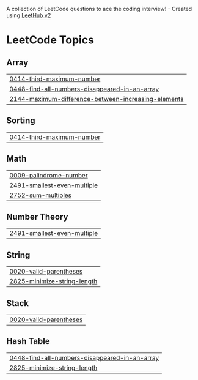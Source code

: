 A collection of LeetCode questions to ace the coding interview! - Created using [LeetHub v2](https://github.com/arunbhardwaj/LeetHub-2.0)
<!---LeetCode Topics Start-->
# LeetCode Topics
## Array
|  |
| ------- |
| [0414-third-maximum-number](https://github.com/shxblx/Leetcode-Solution/tree/master/0414-third-maximum-number) |
| [0448-find-all-numbers-disappeared-in-an-array](https://github.com/shxblx/Leetcode-Solution/tree/master/0448-find-all-numbers-disappeared-in-an-array) |
| [2144-maximum-difference-between-increasing-elements](https://github.com/shxblx/Leetcode-Solution/tree/master/2144-maximum-difference-between-increasing-elements) |
## Sorting
|  |
| ------- |
| [0414-third-maximum-number](https://github.com/shxblx/Leetcode-Solution/tree/master/0414-third-maximum-number) |
## Math
|  |
| ------- |
| [0009-palindrome-number](https://github.com/shxblx/Leetcode-Solution/tree/master/0009-palindrome-number) |
| [2491-smallest-even-multiple](https://github.com/shxblx/Leetcode-Solution/tree/master/2491-smallest-even-multiple) |
| [2752-sum-multiples](https://github.com/shxblx/Leetcode-Solution/tree/master/2752-sum-multiples) |
## Number Theory
|  |
| ------- |
| [2491-smallest-even-multiple](https://github.com/shxblx/Leetcode-Solution/tree/master/2491-smallest-even-multiple) |
## String
|  |
| ------- |
| [0020-valid-parentheses](https://github.com/shxblx/Leetcode-Solution/tree/master/0020-valid-parentheses) |
| [2825-minimize-string-length](https://github.com/shxblx/Leetcode-Solution/tree/master/2825-minimize-string-length) |
## Stack
|  |
| ------- |
| [0020-valid-parentheses](https://github.com/shxblx/Leetcode-Solution/tree/master/0020-valid-parentheses) |
## Hash Table
|  |
| ------- |
| [0448-find-all-numbers-disappeared-in-an-array](https://github.com/shxblx/Leetcode-Solution/tree/master/0448-find-all-numbers-disappeared-in-an-array) |
| [2825-minimize-string-length](https://github.com/shxblx/Leetcode-Solution/tree/master/2825-minimize-string-length) |
<!---LeetCode Topics End-->